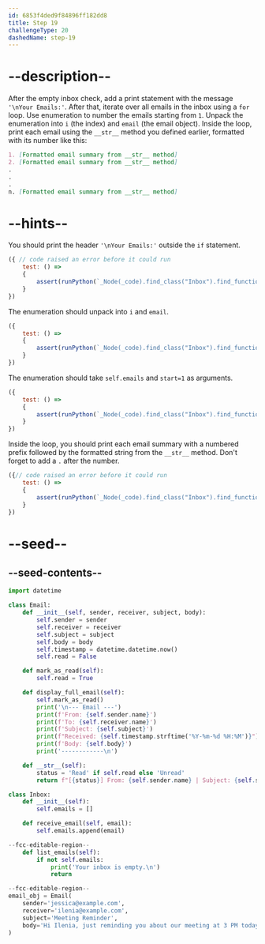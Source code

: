 ```yaml
---
id: 6853f4ded9f84896ff182dd8
title: Step 19
challengeType: 20
dashedName: step-19
---
```


# --description--

After the empty inbox check, add a print statement with the message `'\nYour Emails:'`. After that, iterate over all emails in the inbox using a `for` loop. Use enumeration to number the emails starting from `1`. Unpack the enumeration into `i` (the index) and `email` (the email object). Inside the loop, print each email using the `__str__` method you defined earlier, formatted with its number like this:

```md
1. [Formatted email summary from __str__ method]
2. [Formatted email summary from __str__ method]
.
.
.
n. [Formatted email summary from __str__ method]
```

# --hints--

You should print the header `'\nYour Emails:'` outside the `if` statement.

```js
({ // code raised an error before it could run
    test: () => 
    {
        assert(runPython(`_Node(_code).find_class("Inbox").find_function("list_emails").find_body()[1].is_equivalent("print('\\nYour Emails:')")`))
    }
})
```

The enumeration should unpack into `i` and `email`.

```js
({
    test: () => 
    {
        assert(runPython(`_Node(_code).find_class("Inbox").find_function("list_emails").find_for_loops()[0].find_for_vars().is_equivalent("i,email")`))
    }
})
```

The enumeration should take `self.emails` and `start=1` as arguments.

```js
({
    test: () => 
    {
        assert(runPython(`_Node(_code).find_class("Inbox").find_function("list_emails").find_for_loops()[0].find_for_iter().is_equivalent("enumerate(self.emails, start=1)")`))
    }
})
```

Inside the loop, you should print each email summary with a numbered prefix followed by the formatted string from the `__str__` method. Don't forget to add a `.` after the number.

```js
({// code raised an error before it could run
    test: () => 
    {
        assert(runPython(`_Node(_code).find_class("Inbox").find_function("list_emails").find_for("(i, email)", "enumerate(self.emails, start=1)").is_equivalent("for i, email in enumerate(self.emails, start=1):\n  print(f'{i}. {str(email)}')")`))
    }
})
```

# --seed--

## --seed-contents--

```py
import datetime

class Email:
    def __init__(self, sender, receiver, subject, body):
        self.sender = sender
        self.receiver = receiver
        self.subject = subject
        self.body = body
        self.timestamp = datetime.datetime.now()
        self.read = False

    def mark_as_read(self):
        self.read = True

    def display_full_email(self):
        self.mark_as_read()
        print('\n--- Email ---')
        print(f'From: {self.sender.name}')
        print(f'To: {self.receiver.name}')
        print(f'Subject: {self.subject}')
        print(f"Received: {self.timestamp.strftime('%Y-%m-%d %H:%M')}")
        print(f'Body: {self.body}')
        print('------------\n')

    def __str__(self):
        status = 'Read' if self.read else 'Unread'
        return f"[{status}] From: {self.sender.name} | Subject: {self.subject} | Time: {self.timestamp.strftime('%Y-%m-%d %H:%M')}"

class Inbox:
    def __init__(self):
        self.emails = []

    def receive_email(self, email):
        self.emails.append(email)

--fcc-editable-region--
    def list_emails(self):
        if not self.emails:
            print('Your inbox is empty.\n')
            return

--fcc-editable-region--
email_obj = Email(
    sender='jessica@example.com',
    receiver='ilenia@example.com',
    subject='Meeting Reminder',
    body='Hi Ilenia, just reminding you about our meeting at 3 PM today.'
)
```
